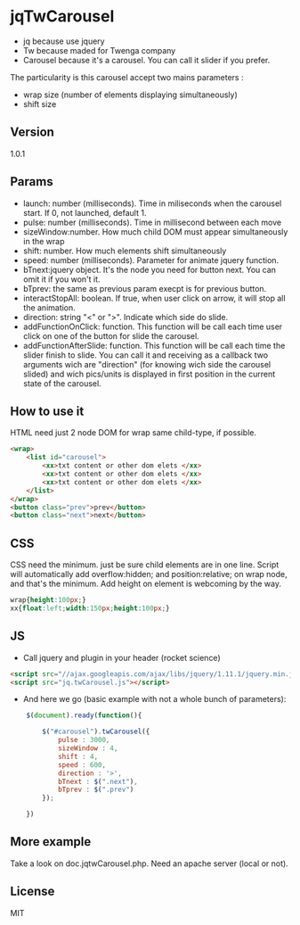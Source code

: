 jqTwCarousel
=========

  - jq because use jquery
  - Tw because maded for Twenga company
  - Carousel because it's a carousel. You can call it slider if you prefer.

The particularity is this carousel accept two mains parameters :
 - wrap size (number of elements displaying simultaneously)
 - shift size

Version
----

1.0.1

Params
----

* launch: number (milliseconds). Time in miliseconds when the carousel start. If 0, not launched, default 1.
* pulse: number (milliseconds). Time in millisecond between each move
* sizeWindow:number. How much child DOM must appear simultaneously in the wrap
* shift: number. How much elements shift simultaneously
* speed: number (milliseconds). Parameter for animate jquery function.
* bTnext:jquery object. It's the node you need for button next. You can omit it if you won't it.
* bTprev: the same as previous param execpt is for previous button.
* interactStopAll: boolean. If true, when user click on arrow, it will stop all the animation.
* direction: string "<" or ">". Indicate which side do slide.
* addFunctionOnClick: function. This function will be call each time user click on one of the button for slide the carousel.
* addFunctionAfterSlide: function. This function will be call each time the slider finish to slide. You can call it and receiving as a callback two arguments wich are "direction" (for knowing wich side the carousel slided) and wich pics/units is displayed in first position in the current state of the carousel.

How to use it
--------------

HTML need just 2 node DOM for wrap same child-type, if possible.

```html
<wrap>
    <list id="carousel">
        <xx>txt content or other dom elets </xx>
        <xx>txt content or other dom elets </xx>
        <xx>txt content or other dom elets </xx>
    </list>
</wrap>
<button class="prev">prev</button>
<button class="next">next</button>
```

CSS
---

CSS need the minimum. just be sure child elements are in one line. Script will automatically add overflow:hidden; and position:relative; on wrap node, and that's the minimum. Add height on element is webcoming by the way.
```css
wrap{height:100px;}
xx{float:left;width:150px;height:100px;}
```

JS
--

* Call jquery and plugin in your header (rocket science)

```html
<script src="//ajax.googleapis.com/ajax/libs/jquery/1.11.1/jquery.min.js"></script>
<script src="jq.twCarousel.js"></script>
```

* And here we go (basic example with not a whole bunch of parameters):

```javascript
	$(document).ready(function(){

		$("#carousel").twCarousel({
			pulse : 3000,
			sizeWindow : 4,
			shift : 4,
			speed : 600,
			direction : '>',
			bTnext : $(".next"),
			bTprev : $(".prev")
		});

	})

```

More example
----

Take a look on doc.jqtwCarousel.php. Need an apache server (local or not).


License
----

MIT


